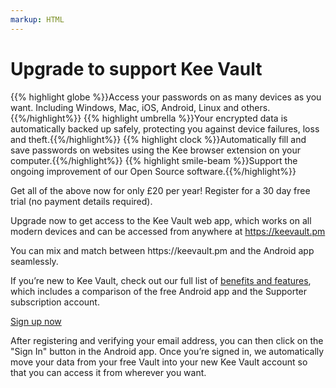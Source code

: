 ```yaml
---
markup: HTML
---
```

<h1>Upgrade to support Kee Vault</h1>

<div class="highlights upgrade">
{{% highlight globe %}}Access your passwords on as many devices as you want. Including Windows, Mac, iOS, Android, Linux and others.{{%/highlight%}}
{{% highlight umbrella %}}Your encrypted data is automatically backed up safely, protecting you against device failures, loss and theft.{{%/highlight%}}
{{% highlight clock %}}Automatically fill and save passwords on websites using the Kee browser extension on your computer.{{%/highlight%}}
{{% highlight smile-beam %}}Support the ongoing improvement of our Open Source software.{{%/highlight%}}
</div>

<p>Get all of the above now for only £20 per year! Register for a 30 day free trial (no payment details required).</p>

<p style="text-align:left">Upgrade now to get access to the Kee Vault web app, which works on all modern devices and can be accessed from anywhere at <a href="https://keevault.pm">https://keevault.pm</a></p>

<p>You can mix and match between https://keevault.pm and the Android app seamlessly.</p>

<p>If you’re new to Kee Vault, check out our full list of <a href="/features">benefits and features</a>, which includes a comparison of the free Android app and the Supporter subscription account.</p>

<div class="vault_button upgrade">
    <a class="btn btn-success btn-large" href="https://keevault.pm">Sign up now</a>
</div>

<p>After registering and verifying your email address, you can then click on the "Sign In" button in the Android app. Once you’re signed in, we automatically move your data from your free Vault into your new Kee Vault account so that you can access it from wherever you want.</p>